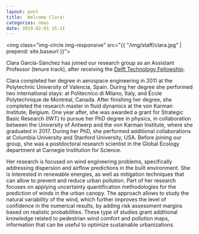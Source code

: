 ```yaml
---
layout: post
title:  Welcome Clara!
categories: news
date: 2019-02-01 15:11
---
```


<img class="img-circle img-responsive" src="{{ "/img/staff/clara.jpg" | prepend: site.baseurl }}">

Clara García-Sánchez has joined our research group as an Assistant Professor (tenure track), after receiving the [Delft Technology Fellowship](https://www.tudelft.nl/en/about-tu-delft/working-at-tu-delft/fellows-and-postdocs/delft-technology-fellowship/).

Clara completed her degree in aerospace engineering in 2011 at the Polytechnic University of Valencia, Spain. During her degree she performed two international stays: at Politecnico di Milano, Italy, and École Polytechnique de Montréal, Canada. After finishing her degree, she completed the research master in fluid dynamics at the von Karman Institute, Belgium. One year after, she was awarded a grant for Strategic Basic Research (IWT) to pursue her PhD degree in physics, in collaboration between the University of Antwerp and the von Karman Institute, where she graduated in 2017. During her PhD, she performed additional collaborations at Columbia University and Stanford University, USA. Before joining our group, she was a postdoctoral research scientist in the Global Ecology department at Carnegie Institution for Science.

Her research is focused on wind engineering problems, specifically addressing dispersion and airflow predictions in the built environment. She is interested in renewable energies, as well as mitigation techniques that can allow to prevent and reduce urban pollution. Part of her research focuses on applying uncertainty quantification methodologies for the prediction of winds in the urban canopy. The approach allows to study the natural variability of the wind, which further improves the level of confidence in the numerical results, by adding risk assessment margins based on realistic probabilities. These type of studies grant additional knowledge related to pedestrian wind comfort and pollution maps, information that can be useful to optimize sustainable urbanizations.



